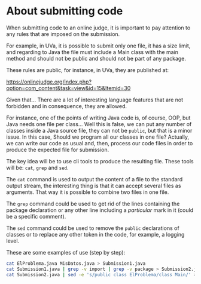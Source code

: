 
# About submitting code

When submitting code to an online judge, it is important
to pay attention to any rules that are imposed on the submission.

For example, in UVa, it is possible to submit only one file, it
has a size limit, and regarding to Java the file must include
a Main class with the main method and should not be public
and should not be part of any package.

These rules are public, for instance, in UVa, they are published at:

https://onlinejudge.org/index.php?option=com_content&task=view&id=15&Itemid=30

Given that... There are a lot of interesting language features that
are not forbidden and in consequence, they are allowed.

For instance, one of the points of writing Java code is, of course,
OOP, but Java needs one file per class... Well this is false,
we can put any number of classes inside a Java source file,
they can not be `public`, but that is a minor issue. In this case,
Should we program all our classes in one file? Actually, we can
write our code as usual and, then, process our code files in order
to produce the expected file for submission.

The key idea will be to use cli tools to produce the resulting
file. These tools will be: `cat`, `grep` and `sed`.

The `cat` command  is used to output the content of a
file to the standard output stream, the interesting thing
is that it can accept several files as arguments. That way
it is possible to combine two files in one file.

The `grep` command could be used to get rid of the lines
containing the package declaration or any other line including
a *particular* mark in it (could be a specific comment).

The `sed` command could be used to remove the `public`
declarations of classes or to replace any other token in the
code, for example, a logging level.

These are some examples of use (step by step):

```bash
cat ElProblema.java MisDatos.java > Submission1.java
cat Submission1.java | grep -v import | grep -v package > Submission2.java
cat Submission2.java | sed -e 's/public class ElProblema/class Main/' > Submission3.java
```
